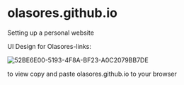 # olasores.github.io

Setting up a personal website 


UI Design for Olasores-links: 


![52BE6E00-5193-4F8A-BF23-A0C2079BB7DE](https://user-images.githubusercontent.com/112015383/205429384-1c618a1c-5d38-4bf5-8074-26df5d848cf3.jpeg)

to view copy and paste olasores.github.io to your browser
